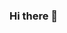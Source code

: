 ### Hi there 👋

<!--
**Muzan67/Muzan67** is a ✨ _special_ ✨ repository because its `README.md` (this file) appears on your GitHub profile.

Here are some ideas to get you started:

- 🔭 I’m currently working on ...
- 🌱 I’m currently learning to become a Full Stack Web Developer
- 👯 I’m looking to collaborate on ...
- 🤔 I’m looking for help with ...
- 💬 Ask me about ...
- 📫 How to reach me: ac.tendo67@gmail.com | https://www.linkedin.com/in/alejandro-cortez1967/
- ⚡ Fun fact: I am a
-->
